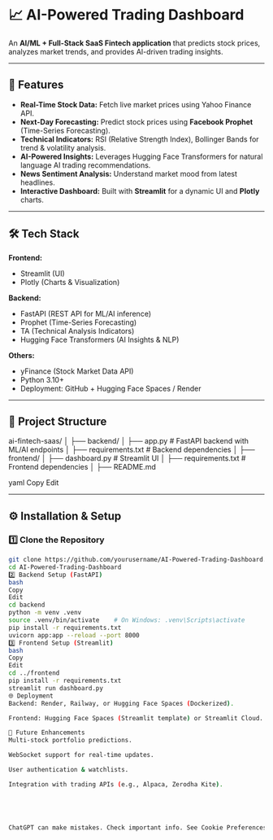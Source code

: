 # 📈 AI-Powered Trading Dashboard  

An **AI/ML + Full-Stack SaaS Fintech application** that predicts stock prices, analyzes market trends, and provides AI-driven trading insights.  

---

## 🚀 Features  
- **Real-Time Stock Data:** Fetch live market prices using Yahoo Finance API.  
- **Next-Day Forecasting:** Predict stock prices using **Facebook Prophet** (Time-Series Forecasting).  
- **Technical Indicators:** RSI (Relative Strength Index), Bollinger Bands for trend & volatility analysis.  
- **AI-Powered Insights:** Leverages Hugging Face Transformers for natural language AI trading recommendations.  
- **News Sentiment Analysis:** Understand market mood from latest headlines.  
- **Interactive Dashboard:** Built with **Streamlit** for a dynamic UI and **Plotly** charts.  

---

## 🛠️ Tech Stack  
**Frontend:**  
- Streamlit (UI)  
- Plotly (Charts & Visualization)  

**Backend:**  
- FastAPI (REST API for ML/AI inference)  
- Prophet (Time-Series Forecasting)  
- TA (Technical Analysis Indicators)  
- Hugging Face Transformers (AI Insights & NLP)  

**Others:**  
- yFinance (Stock Market Data API)  
- Python 3.10+  
- Deployment: GitHub + Hugging Face Spaces / Render  

---

## 📂 Project Structure  
ai-fintech-saas/
│
├── backend/
│ ├── app.py # FastAPI backend with ML/AI endpoints
│ ├── requirements.txt # Backend dependencies
│
├── frontend/
│ ├── dashboard.py # Streamlit UI
│ ├── requirements.txt # Frontend dependencies
│
├── README.md

yaml
Copy
Edit

---

## ⚙️ Installation & Setup  

### 1️⃣ Clone the Repository  
```bash
git clone https://github.com/yourusername/AI-Powered-Trading-Dashboard.git
cd AI-Powered-Trading-Dashboard
2️⃣ Backend Setup (FastAPI)
bash
Copy
Edit
cd backend
python -m venv .venv
source .venv/bin/activate    # On Windows: .venv\Scripts\activate
pip install -r requirements.txt
uvicorn app:app --reload --port 8000
3️⃣ Frontend Setup (Streamlit)
bash
Copy
Edit
cd ../frontend
pip install -r requirements.txt
streamlit run dashboard.py
🌐 Deployment
Backend: Render, Railway, or Hugging Face Spaces (Dockerized).

Frontend: Hugging Face Spaces (Streamlit template) or Streamlit Cloud.

🎯 Future Enhancements
Multi-stock portfolio predictions.

WebSocket support for real-time updates.

User authentication & watchlists.

Integration with trading APIs (e.g., Alpaca, Zerodha Kite).





ChatGPT can make mistakes. Check important info. See Cookie Preferences.
